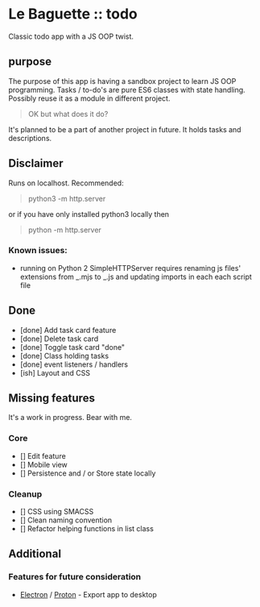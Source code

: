 # Le Baguette :: todo

Classic todo app with a JS OOP twist.

## purpose

The purpose of this app is having a sandbox project to learn JS OOP programming. Tasks / to-do's are pure ES6 classes with state handling. Possibly reuse it as a module in different project.

> OK but what does it do?

It's planned to be a part of another project in future. It holds tasks and descriptions.

## Disclaimer

Runs on localhost.
Recommended: 
>python3 -m http.server 

or if you have only installed python3 locally then
>python -m http.server 

### Known issues:

- running on Python 2 SimpleHTTPServer requires renaming js files' extensions from _.mjs to _.js and updating imports in each each script file

## Done

- [done] Add task card feature
- [done] Delete task card
- [done] Toggle task card "done"
- [done] Class holding tasks
- [done] event listeners / handlers
- [ish] Layout and CSS

## Missing features

It's a work in progress. Bear with me.

### Core

- [] Edit feature
- [] Mobile view
- [] Persistence and / or Store state locally

### Cleanup

- [] CSS using SMACSS
- [] Clean naming convention
- [] Refactor helping functions in list class

## Additional

### Features for future consideration

- [Electron](https://electronjs.org/) / [Proton](https://proton-native.js.org/) - Export app to desktop

